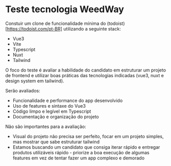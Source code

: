 # Teste tecnologia WeedWay

Constuir um clone de funcionalidade mínima do (todoist)[https://todoist.com/pt-BR] utilizando a seguinte stack:

- Vue3
- Vite
- Typescript
- Nuxt
- Tailwind

O foco do teste é avaliar a habilidade do candidato em estruturar um projeto de frontend e utilizar boas práticas das tecnologias indicadas (vue3, nuxt e design system em tailwind).

Serão avaliados:
- Funcionalidade e performance do app desenvolvido
- Uso de features e sintaxe do Vue3
- Código limpo e legível em Typescript
- Documentação e organização do projeto

Não são importantes para a avaliação:
- Visual do projeto não precisa ser perfeito, focar em um projeto simples, mas mostrar que sabe estruturar tailwind
- Estamos buscando um candidato que consiga iterar rápido e entregar produtos utilizáveis rápido - priorize a boa execução de algumas features em vez de tentar fazer um app complexo e demorado